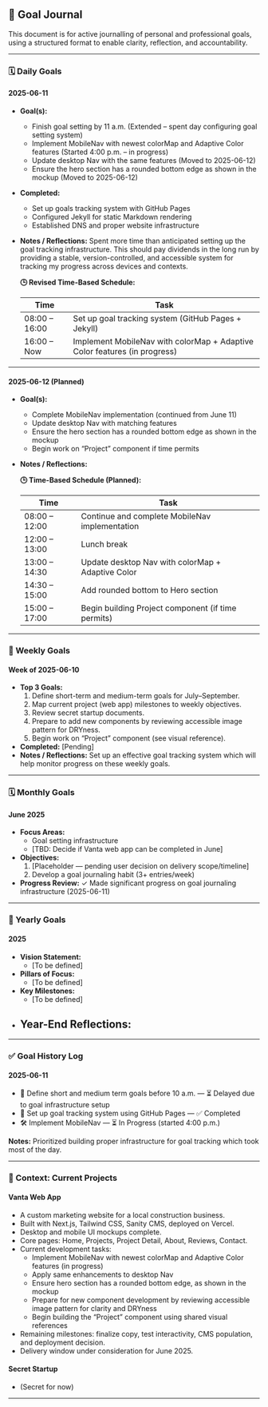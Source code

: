 ## 🎯 Goal Journal

This document is for active journalling of personal and professional goals, using a structured format to enable clarity, reflection, and accountability.

---

### 🗓️ Daily Goals

#### 2025-06-11

- **Goal(s):**
  - Finish goal setting by 11 a.m. (Extended – spent day configuring goal setting system)
  - Implement MobileNav with newest colorMap and Adaptive Color features (Started 4:00 p.m. – in progress)
  - Update desktop Nav with the same features (Moved to 2025-06-12)
  - Ensure the hero section has a rounded bottom edge as shown in the mockup (Moved to 2025-06-12)
- **Completed:**
  - Set up goals tracking system with GitHub Pages
  - Configured Jekyll for static Markdown rendering
  - Established DNS and proper website infrastructure
- **Notes / Reflections:**
  Spent more time than anticipated setting up the goal tracking infrastructure. This should pay dividends in the long run by providing a stable, version-controlled, and accessible system for tracking my progress across devices and contexts.

  **🕒 Revised Time-Based Schedule:**
  
  | Time          | Task                                                                      |
  | ------------- | ------------------------------------------------------------------------- |
  | 08:00 – 16:00 | Set up goal tracking system (GitHub Pages + Jekyll)                       |
  | 16:00 – Now   | Implement MobileNav with colorMap + Adaptive Color features (in progress) |

---

#### 2025-06-12 (Planned)

- **Goal(s):**
  - Complete MobileNav implementation (continued from June 11)
  - Update desktop Nav with matching features
  - Ensure the hero section has a rounded bottom edge as shown in the mockup
  - Begin work on “Project” component if time permits
- **Notes / Reflections:**

  **🕒 Time-Based Schedule (Planned):**
  
  | Time          | Task                                               |
  | ------------- | -------------------------------------------------- |
  | 08:00 – 12:00 | Continue and complete MobileNav implementation     |
  | 12:00 – 13:00 | Lunch break                                        |
  | 13:00 – 14:30 | Update desktop Nav with colorMap + Adaptive Color  |
  | 14:30 – 15:00 | Add rounded bottom to Hero section                 |
  | 15:00 – 17:00 | Begin building Project component (if time permits) |

---

### 📅 Weekly Goals

#### Week of 2025-06-10

- **Top 3 Goals:**
  1. Define short-term and medium-term goals for July–September.
  2. Map current project (web app) milestones to weekly objectives.
  3. Review secret startup documents.
  4. Prepare to add new components by reviewing accessible image pattern for DRYness.
  5. Begin work on “Project” component (see visual reference).
- **Completed:** [Pending]
- **Notes / Reflections:**
  Set up an effective goal tracking system which will help monitor progress on these weekly goals.

---

### 🗓️ Monthly Goals

#### June 2025

- **Focus Areas:**
  - Goal setting infrastructure
  - [TBD: Decide if Vanta web app can be completed in June]
- **Objectives:**
  1. [Placeholder — pending user decision on delivery scope/timeline]
  2. Develop a goal journaling habit (3+ entries/week)
- **Progress Review:**
  ✓ Made significant progress on goal journaling infrastructure (2025-06-11)

---

### 📆 Yearly Goals

#### 2025

- **Vision Statement:**
  - [To be defined]
- **Pillars of Focus:**
  - [To be defined]
- **Key Milestones:**
  - [To be defined]
-
  ## **Year-End Reflections:**

---

### ✅ Goal History Log

#### 2025-06-11

- 🎯 Define short and medium term goals before 10 a.m. — ⏳ Delayed due to goal infrastructure setup
- 🔧 Set up goal tracking system using GitHub Pages — ✅ Completed
- 🛠️ Implement MobileNav — ⏳ In Progress (started 4:00 p.m.)

**Notes:**
Prioritized building proper infrastructure for goal tracking which took most of the day.

---

### 🧭 Context: Current Projects

#### Vanta Web App

- A custom marketing website for a local construction business.
- Built with Next.js, Tailwind CSS, Sanity CMS, deployed on Vercel.
- Desktop and mobile UI mockups complete.
- Core pages: Home, Projects, Project Detail, About, Reviews, Contact.
- Current development tasks:
  - Implement MobileNav with newest colorMap and Adaptive Color features (in progress)
  - Apply same enhancements to desktop Nav
  - Ensure hero section has a rounded bottom edge, as shown in the mockup
  - Prepare for new component development by reviewing accessible image pattern for clarity and DRYness
  - Begin building the “Project” component using shared visual references
- Remaining milestones: finalize copy, test interactivity, CMS population, and deployment decision.
- Delivery window under consideration for June 2025.

#### Secret Startup

- (Secret for now)

---
